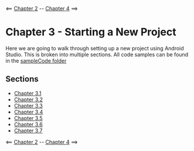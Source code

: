 <== [Chapter 2](./Chapter_02.md) -- [Chapter 4](./Chapter_04.md) ==>

# Chapter 3 - Starting a New Project

Here we are going to walk through setting up a new project using Android Studio. This is broken into multiple sections. All code samples can be found in the [sampleCode folder](https://github.com/sjfricke/Tango-C-NDK-Tutorial/tree/master/sampleCode)

## Sections
* [Chapter 3.1](./Chapter_03_01.md)
* [Chapter 3.2](./Chapter_03_02.md)
* [Chapter 3.3](./Chapter_03_03.md)
* [Chapter 3.4](./Chapter_03_04.md)
* [Chapter 3.5](./Chapter_03_05.md)
* [Chapter 3.6](./Chapter_03_06.md)
* [Chapter 3.7](./Chapter_03_07.md)

<== [Chapter 2](./Chapter_02.md) -- [Chapter 4](./Chapter_04.md) ==>
